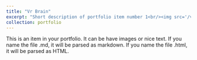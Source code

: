 ```yaml
---
title: "Vr Brain"
excerpt: "Short description of portfolio item number 1<br/><img src='/vrbrain.png'>"
collection: portfolio
---
```


This is an item in your portfolio. It can be have images or nice text. If you name the file .md, it will be parsed as markdown. If you name the file .html, it will be parsed as HTML. 
